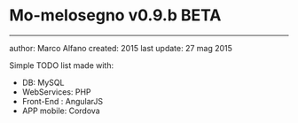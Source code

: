 # Mo-melosegno v0.9.b BETA
---------------------------
author: Marco Alfano
created: 2015
last update: 27 mag 2015

Simple TODO list made with:
  - DB:           MySQL
  - WebServices:  PHP
  - Front-End :   AngularJS
  - APP mobile:   Cordova
